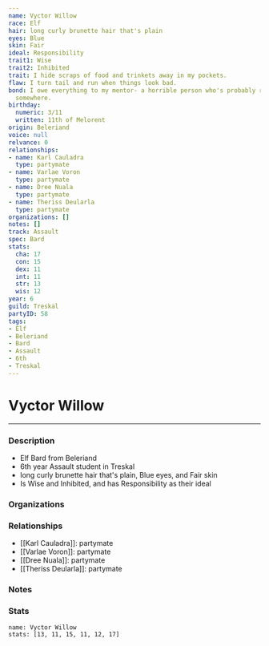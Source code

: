 ```yaml
---
name: Vyctor Willow
race: Elf
hair: long curly brunette hair that's plain
eyes: Blue
skin: Fair
ideal: Responsibility
trait1: Wise
trait2: Inhibited
trait: I hide scraps of food and trinkets away in my pockets.
flaw: I turn tail and run when things look bad.
bond: I owe everything to my mentor- a horrible person who's probably rotting in jail
  somewhere.
birthday:
  numeric: 3/11
  written: 11th of Melorent
origin: Beleriand
voice: null
relvance: 0
relationships:
- name: Karl Cauladra
  type: partymate
- name: Varlae Voron
  type: partymate
- name: Dree Nuala
  type: partymate
- name: Theriss Deularla
  type: partymate
organizations: []
notes: []
track: Assault
spec: Bard
stats:
  cha: 17
  con: 15
  dex: 11
  int: 11
  str: 13
  wis: 12
year: 6
guild: Treskal
partyID: 58
tags:
- Elf
- Beleriand
- Bard
- Assault
- 6th
- Treskal
---
```

# Vyctor Willow
---
### Description
- Elf Bard from Beleriand
- 6th year Assault student in Treskal
- long curly brunette hair that's plain, Blue eyes, and Fair skin
- Is Wise and Inhibited, and has Responsibility as their ideal

### Organizations

### Relationships
- [[Karl Cauladra]]: partymate
- [[Varlae Voron]]: partymate
- [[Dree Nuala]]: partymate
- [[Theriss Deularla]]: partymate

### Notes

### Stats
```statblock
name: Vyctor Willow
stats: [13, 11, 15, 11, 12, 17]
```
